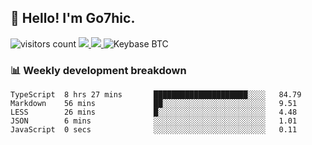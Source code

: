 ## 👋 Hello! I'm Go7hic.

 ![visitors count](https://visitors-by-url-pls-dont-use-this-in-your-repo.vercel.app/Go7hic-github-readme)
 <a href="https://twitter.com/Go7hic">
    <img src="https://img.shields.io/badge/-@Go7hic-1ca0f1?style=flat-square&labelColor=1ca0f1&logo=twitter&logoColor=white&link=https://twitter.com/Go7hic">
   <a/>
   <a href="mailto:gtfx0209@gmail.com">
    <img src="https://img.shields.io/badge/-gtfx0209@gmail.com-c14438?style=flat-square&logo=Gmail&logoColor=white&link=mailto:gtfx0209@gmail.com">
   <a/>
    ![Keybase BTC](https://img.shields.io/keybase/btc/Go7hic)
 <!--
🔭 I’m currently working
🌱 I’m currently learning
💬 Ask me about 
📫 How to reach me: 
⚡ Fun fact: 
-->
 <!--
![My Github Stats](https://github-readme-stats.vercel.app/api?username=Go7hic&show_icons=true&count_private=true)

-->

### 📊 Weekly development breakdown
<!--START_SECTION:waka-->
```text
TypeScript  8 hrs 27 mins       █████████████████████░░░░   84.79 
Markdown    56 mins             ██░░░░░░░░░░░░░░░░░░░░░░░   9.51 
LESS        26 mins             █░░░░░░░░░░░░░░░░░░░░░░░░   4.48 
JSON        6 mins              ░░░░░░░░░░░░░░░░░░░░░░░░░   1.01 
JavaScript  0 secs              ░░░░░░░░░░░░░░░░░░░░░░░░░   0.11
```
<!--END_SECTION:waka-->

